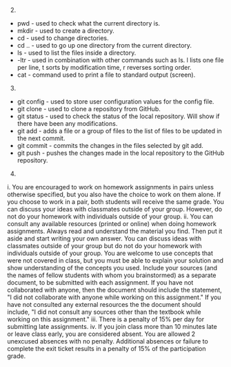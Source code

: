 2.
- pwd - used to check what the current directory is.
- mkdir - used to create a directory.
- cd - used to change directories.
- cd .. - used to go up one directory from the current directory.
- ls - used to list the files inside a directory.
- -ltr - used in combination with other commands such as ls. l lists one file per line, t sorts by modification time, r reverses sorting order.
- cat - command used to print a file to standard output (screen).
3.
- git config - used to store user configuration values for the config file.
- git clone - used to clone a repository from GitHub.
- git status - used to check the status of the local repository. Will show if there have been any modifications.
- git add - adds a file or a group of files to the list of files to be updated in the next commit.
- git commit - commits the changes in the files selected by git add.
- git push - pushes the changes made in the local repository to the GitHub repository.
4.
i. You are encouraged to work on homework assignments in pairs unless otherwise specified, but you also have the choice to work on them alone. If you choose to work in a pair, both students will receive the same grade. You can discuss your ideas with classmates outside of your group. However, do not do your homework with individuals outside of your group.
ii. You can consult any available resources (printed or online) when doing homework assignments. Always read and understand the material you find. Then put it aside and start writing your own answer. You can discuss ideas with classmates outside of your group but do not do your homework with individuals outside of your group. You are welcome to use concepts that were not covered in class, but you must be able to explain your solution and show understanding of the concepts you used. Include your sources (and the names of fellow students with whom you brainstormed) as a separate document, to be submitted with each assignment. If you have not collaborated with anyone, then the document should include the statement, "I did not collaborate with anyone while working on this assignment." If you have not consulted any external resources the the document should include, "I did not consult any sources other than the textbook while working on this assignment."
iii. There is a penalty of 15% per day for submitting late assignments.
iv. If you join class more than 10 minutes late or leave class early, you are considered absent. You are allowed 2 unexcused absences with no penalty. Additional absences or failure to complete the exit ticket results in a penalty of 15% of the participation grade. 
